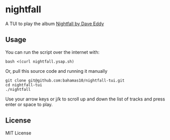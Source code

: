 nightfall
=========

A TUI to play the album [Nightfall by Dave
Eddy](https://music.daveeddy.com/albums/nightfall/)

Usage
-----

You can run the script over the internet with:

    bash <(curl nightfall.ysap.sh)

Or, pull this source code and running it manually

    git clone git@github.com:bahamas10/nightfall-tui.git
    cd nightfall-tui
    ./nightfall

Use your arrow keys or j/k to scroll up and down the list of tracks and press
enter or space to play.

License
-------

MIT License
